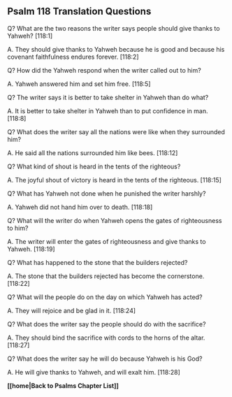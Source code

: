 ## Psalm 118 Translation Questions ##

Q? What are the two reasons the writer says people should give thanks to Yahweh? [118:1]

A. They should give thanks to Yahweh because he is good and because his covenant faithfulness endures forever. [118:2]

Q? How did the Yahweh respond when the writer called out to him? 

A. Yahweh answered him and set him free. [118:5]

Q? The writer says it is better to take shelter in Yahweh than do what?

A. It is better to take shelter in Yahweh than to put confidence in man. [118:8]

Q? What does the writer say all the nations were like when they surrounded him?

A. He said all the nations surrounded him like bees. [118:12]

Q? What kind of shout is heard in the tents of the righteous?

A. The joyful shout of victory is heard in the tents of the righteous. [118:15]

Q? What has Yahweh not done when he punished the writer harshly?

A. Yahweh did not hand him over to death. [118:18]

Q? What will the writer do when Yahweh opens the gates of righteousness to him? 

A. The writer will enter the gates of righteousness and give thanks to Yahweh. [118:19]

Q? What has happened to the stone that the builders rejected? 

A. The stone that the builders rejected has become the cornerstone. [118:22]

Q? What will the people do on the day on which Yahweh has acted?

A. They will rejoice and be glad in it. [118:24]

Q? What does the writer say the people should do with the sacrifice?

A. They should bind the sacrifice with cords to the horns of the altar. [118:27]

Q? What does the writer say he will do because Yahweh is his God?

A. He will give thanks to Yahweh, and will exalt him. [118:28]

__[[home|Back to Psalms Chapter List]]__

